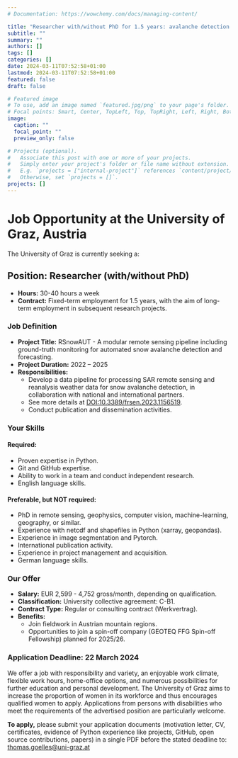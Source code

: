 ```yaml
---
# Documentation: https://wowchemy.com/docs/managing-content/

title: "Researcher with/without PhD for 1.5 years: avalanche detection by machine learning at Uni Graz, Austria"
subtitle: ""
summary: ""
authors: []
tags: []
categories: []
date: 2024-03-11T07:52:58+01:00
lastmod: 2024-03-11T07:52:58+01:00
featured: false
draft: false

# Featured image
# To use, add an image named `featured.jpg/png` to your page's folder.
# Focal points: Smart, Center, TopLeft, Top, TopRight, Left, Right, BottomLeft, Bottom, BottomRight.
image:
  caption: ""
  focal_point: ""
  preview_only: false

# Projects (optional).
#   Associate this post with one or more of your projects.
#   Simply enter your project's folder or file name without extension.
#   E.g. `projects = ["internal-project"]` references `content/project/deep-learning/index.md`.
#   Otherwise, set `projects = []`.
projects: []
---
```


# Job Opportunity at the University of Graz, Austria

The University of Graz is currently seeking a:

## Position: Researcher (with/without PhD)
- **Hours:** 30-40 hours a week
- **Contract:** Fixed-term employment for 1.5 years, with the aim of long-term employment in subsequent research projects.

### Job Definition
- **Project Title:** RSnowAUT - A modular remote sensing pipeline including ground-truth monitoring for automated snow avalanche detection and forecasting.
- **Project Duration:** 2022 – 2025
- **Responsibilities:**
  - Develop a data pipeline for processing SAR remote sensing and reanalysis weather data for snow avalanche detection, in collaboration with national and international partners.
  - See more details at [DOI:10.3389/frsen.2023.1156519](https://doi.org/10.3389/frsen.2023.1156519).
  - Conduct publication and dissemination activities.

### Your Skills
#### Required:
- Proven expertise in Python.
- Git and GitHub expertise.
- Ability to work in a team and conduct independent research.
- English language skills.

#### Preferable, but NOT required:
- PhD in remote sensing, geophysics, computer vision, machine-learning, geography, or similar.
- Experience with netcdf and shapefiles in Python (xarray, geopandas).
- Experience in image segmentation and Pytorch.
- International publication activity.
- Experience in project management and acquisition.
- German language skills.

### Our Offer
- **Salary:** EUR 2,599 - 4,752 gross/month, depending on qualification.
- **Classification:** University collective agreement: C-B1.
- **Contract Type:** Regular or consulting contract (Werkvertrag).
- **Benefits:**
  - Join fieldwork in Austrian mountain regions.
  - Opportunities to join a spin-off company (GEOTEQ FFG Spin-off Fellowship) planned for 2025/26.

### Application Deadline: 22 March 2024

We offer a job with responsibility and variety, an enjoyable work climate, flexible work hours, home-office options, and numerous possibilities for further education and personal development. The University of Graz aims to increase the proportion of women in its workforce and thus encourages qualified women to apply. Applications from persons with disabilities who meet the requirements of the advertised position are particularly welcome.

**To apply,** please submit your application documents (motivation letter, CV, certificates, evidence of Python experience like projects, GitHub, open source contributions, papers) in a single PDF before the stated deadline to: thomas.goelles@uni-graz.at
